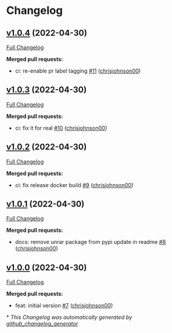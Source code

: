 # Changelog

## [v1.0.4](https://github.com/chrisjohnson00/unrarifyrar/tree/v1.0.4) (2022-04-30)

[Full Changelog](https://github.com/chrisjohnson00/unrarifyrar/compare/v1.0.3...v1.0.4)

**Merged pull requests:**

- ci: re-enable pr label tagging [\#11](https://github.com/chrisjohnson00/unrarifyrar/pull/11) ([chrisjohnson00](https://github.com/chrisjohnson00))

## [v1.0.3](https://github.com/chrisjohnson00/unrarifyrar/tree/v1.0.3) (2022-04-30)

[Full Changelog](https://github.com/chrisjohnson00/unrarifyrar/compare/v1.0.2...v1.0.3)

**Merged pull requests:**

- ci: fix it for real [\#10](https://github.com/chrisjohnson00/unrarifyrar/pull/10) ([chrisjohnson00](https://github.com/chrisjohnson00))

## [v1.0.2](https://github.com/chrisjohnson00/unrarifyrar/tree/v1.0.2) (2022-04-30)

[Full Changelog](https://github.com/chrisjohnson00/unrarifyrar/compare/v1.0.1...v1.0.2)

**Merged pull requests:**

- ci: fix release docker build [\#9](https://github.com/chrisjohnson00/unrarifyrar/pull/9) ([chrisjohnson00](https://github.com/chrisjohnson00))

## [v1.0.1](https://github.com/chrisjohnson00/unrarifyrar/tree/v1.0.1) (2022-04-30)

[Full Changelog](https://github.com/chrisjohnson00/unrarifyrar/compare/v1.0.0...v1.0.1)

**Merged pull requests:**

- docs: remove unrar package from pypi update in readme [\#8](https://github.com/chrisjohnson00/unrarifyrar/pull/8) ([chrisjohnson00](https://github.com/chrisjohnson00))

## [v1.0.0](https://github.com/chrisjohnson00/unrarifyrar/tree/v1.0.0) (2022-04-30)

[Full Changelog](https://github.com/chrisjohnson00/unrarifyrar/compare/d7710054bdd9deebcc3561ba7baf1862ffc679e5...v1.0.0)

**Merged pull requests:**

- feat: initial version [\#7](https://github.com/chrisjohnson00/unrarifyrar/pull/7) ([chrisjohnson00](https://github.com/chrisjohnson00))



\* *This Changelog was automatically generated by [github_changelog_generator](https://github.com/github-changelog-generator/github-changelog-generator)*
